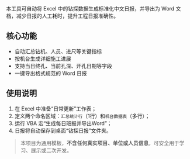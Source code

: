 本工具可自动将 Excel 中的钻探数据生成标准化中文日报，并导出为 Word 文档，减少日报的人工耗时，提升工程日报准确性。

##  核心功能
- 自动汇总钻机、人员、进尺等关键指标
- 按机台生成详细施工进展
- 支持当日终孔、当前孔深、开孔日期等字段
- 一键导出格式规范的 Word 日报

##  使用说明
1. 在 Excel 中准备“日常更新”工作表；
2. 定义两个命名区域：`汇总统计行`（1行）和`机台数据表`（多行）；
3. 运行 VBA 宏“生成每日班报并导出Word”；
4. 日报将自动保存到桌面“钻探日报”文件夹。

> 本项目为通用模板，**不含任何真实项目、单位或人员信息**，可安全用于学习、展示或二次开发。
